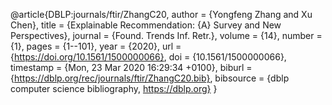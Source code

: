 @article{DBLP:journals/ftir/ZhangC20,
  author    = {Yongfeng Zhang and
               Xu Chen},
  title     = {Explainable Recommendation: {A} Survey and New Perspectives},
  journal   = {Found. Trends Inf. Retr.},
  volume    = {14},
  number    = {1},
  pages     = {1--101},
  year      = {2020},
  url       = {https://doi.org/10.1561/1500000066},
  doi       = {10.1561/1500000066},
  timestamp = {Mon, 23 Mar 2020 16:29:34 +0100},
  biburl    = {https://dblp.org/rec/journals/ftir/ZhangC20.bib},
  bibsource = {dblp computer science bibliography, https://dblp.org}
}